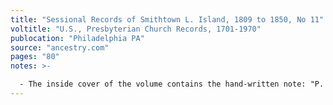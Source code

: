```yaml
---
title: "Sessional Records of Smithtown L. Island, 1809 to 1850, No 11"
voltitle: "U.S., Presbyterian Church Records, 1701-1970"
publocation: "Philadelphia PA"
source: "ancestry.com"
pages: "80"
notes: >- 

  - The inside cover of the volume contains the hand-written note: "P. 80. Sep. 9, 1827 Record of dedication of church. Only record!!"  
---
```

